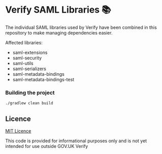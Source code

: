 Verify SAML Libraries 📚
========================

The individual SAML libraries used by Verify have been combined in this repository to make managing dependencies easier.

Affected libraries:

* saml-extensions
* saml-security
* saml-utils
* saml-serializers
* saml-metadata-bindings
* saml-metadata-bindings-test

### Building the project

`./gradlew clean build`

## Licence

[MIT Licence](LICENCE)

This code is provided for informational purposes only and is not yet intended for use outside GOV.UK Verify
